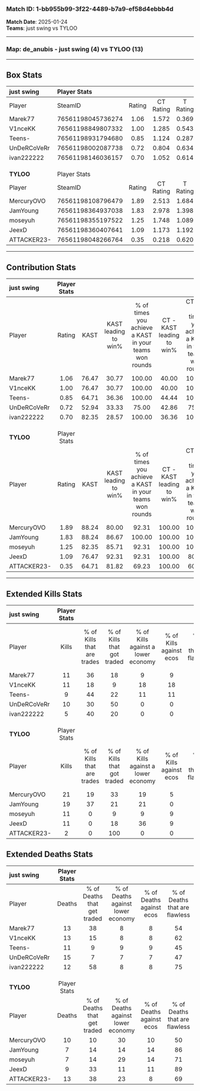 ### Match ID: 1-bb955b99-3f22-4489-b7a9-ef58d4ebbb4d  
**Match Date**: 2025-01-24  
**Teams**: just swing vs TYLOO  

---  

### **Map**: de_anubis - just swing (4) vs TYLOO (13)  
---  

## Box Stats  

| **just swing** | Player Stats      |        |           |          |       |       |       |         |        |      |     |
| :- | :- | :-: | :-: | :-: | :-: | :-: | :-: | :-: | :-: | :-: | :-: |
| Player         | SteamID           | Rating | CT Rating | T Rating | KAST  |  ADR  | Kills | Assists | Deaths | K/D  | HS% |
| Marek77        | 76561198045736274 |  1.06  |   1.572   |  0.369   | 76.47 | 75.9  |  11   |    8    |   13   | 0.85 | 45  |
| V1nceKK        | 76561198849807332 |  1.00  |   1.285   |  0.543   | 76.47 | 67.0  |  11   |    3    |   13   | 0.85 | 18  |
| Teens-         | 76561198931794680 |  0.85  |   1.124   |  0.287   | 64.71 | 58.8  |   9   |    2    |   11   | 0.82 | 44  |
| UnDeRCoVeRr    | 76561198002087738 |  0.72  |   0.804   |  0.634   | 52.94 | 72.1  |  10   |    1    |   15   | 0.67 | 50  |
| ivan222222     | 76561198146036157 |  0.70  |   1.052   |  0.614   | 82.35 | 43.5  |   5   |    4    |   12   | 0.42 | 80  |
|                |                   |        |           |          |       |       |       |         |        |      |     |
|                |                   |        |           |          |       |       |       |         |        |      |     |
|                |                   |        |           |          |       |       |       |         |        |      |     |
| **TYLOO**      | Player Stats      |        |           |          |       |       |       |         |        |      |     |
| Player         | SteamID           | Rating | CT Rating | T Rating | KAST  |  ADR  | Kills | Assists | Deaths | K/D  | HS% |
| MercuryOVO     | 76561198108796479 |  1.89  |   2.513   |  1.684   | 88.24 | 128.7 |  21   |    4    |   10   | 2.10 | 42  |
| JamYoung       | 76561198364937038 |  1.83  |   2.978   |  1.398   | 88.24 | 116.7 |  19   |    1    |   7    | 2.71 | 73  |
| moseyuh        | 76561198355197522 |  1.25  |   1.748   |  1.089   | 82.35 | 68.7  |  11   |    5    |   7    | 1.57 | 90  |
| JeexD          | 76561198360407641 |  1.09  |   1.173   |  1.192   | 76.47 | 58.1  |  11   |    1    |   9    | 1.22 | 18  |
| ATTACKER23-    | 76561198048266764 |  0.35  |   0.218   |  0.620   | 64.71 | 27.5  |   2   |    5    |   13   | 0.15 | 50  |
---  

## Contribution Stats  

| **just swing** | Player Stats |       |                      |                                                        |                           |                                                             |                          |                                                            |
| :- | :-: | :-: | :-: | :-: | :-: | :-: | :-: | :-: |
| Player         |    Rating    | KAST  | KAST leading to win% | % of times you achieve a KAST in your teams won rounds | CT - KAST leading to win% | CT - % of times you achieve a KAST in your teams won rounds | T - KAST leading to win% | T - % of times you achieve a KAST in your teams won rounds |
| Marek77        |     1.06     | 76.47 |        30.77         |                         100.00                         |           40.00           |                           100.00                            |           0.00           |                            0.00                            |
| V1nceKK        |     1.00     | 76.47 |        30.77         |                         100.00                         |           40.00           |                           100.00                            |           0.00           |                            0.00                            |
| Teens-         |     0.85     | 64.71 |        36.36         |                         100.00                         |           44.44           |                           100.00                            |           0.00           |                            0.00                            |
| UnDeRCoVeRr    |     0.72     | 52.94 |        33.33         |                         75.00                          |           42.86           |                            75.00                            |           0.00           |                            0.00                            |
| ivan222222     |     0.70     | 82.35 |        28.57         |                         100.00                         |           36.36           |                           100.00                            |           0.00           |                            0.00                            |
|                |              |       |                      |                                                        |                           |                                                             |                          |                                                            |
|                |              |       |                      |                                                        |                           |                                                             |                          |                                                            |
|                |              |       |                      |                                                        |                           |                                                             |                          |                                                            |
| **TYLOO**      | Player Stats |       |                      |                                                        |                           |                                                             |                          |                                                            |
| Player         |    Rating    | KAST  | KAST leading to win% | % of times you achieve a KAST in your teams won rounds | CT - KAST leading to win% | CT - % of times you achieve a KAST in your teams won rounds | T - KAST leading to win% | T - % of times you achieve a KAST in your teams won rounds |
| MercuryOVO     |     1.89     | 88.24 |        80.00         |                         92.31                          |          100.00           |                           100.00                            |          70.00           |                           87.50                            |
| JamYoung       |     1.83     | 88.24 |        86.67         |                         100.00                         |          100.00           |                           100.00                            |          80.00           |                           100.00                           |
| moseyuh        |     1.25     | 82.35 |        85.71         |                         92.31                          |          100.00           |                           100.00                            |          77.78           |                           87.50                            |
| JeexD          |     1.09     | 76.47 |        92.31         |                         92.31                          |          100.00           |                            80.00                            |          88.89           |                           100.00                           |
| ATTACKER23-    |     0.35     | 64.71 |        81.82         |                         69.23                          |          100.00           |                            60.00                            |          75.00           |                           75.00                            |
---  

## Extended Kills Stats  

| **just swing** | Player Stats |                            |                            |                                    |                         |                              |                                 |                                       |                    |           |
| :- | :-: | :-: | :-: | :-: | :-: | :-: | :-: | :-: | :-: | :-: |
| Player         |    Kills     | % of Kills that are trades | % of Kills that got traded | % of Kills against a lower economy | % of Kills against ecos | % of Kills that are flawless | % of Kills that are close duels | % of Kills that are assisted by flash | Pistol Round Kills | AWP Kills |
| Marek77        |      11      |             36             |             18             |                 9                  |            9            |              82              |                0                |                   0                   |         1          |     1     |
| V1nceKK        |      11      |             18             |             9              |                 18                 |           18            |              91              |                0                |                   0                   |         7          |     0     |
| Teens-         |      9       |             44             |             22             |                 11                 |           11            |              89              |                0                |                  11                   |         0          |     1     |
| UnDeRCoVeRr    |      10      |             30             |             50             |                 0                  |            0            |              50              |               10                |                   0                   |         0          |     1     |
| ivan222222     |      5       |             40             |             20             |                 0                  |            0            |              20              |                0                |                   0                   |         0          |     0     |
|                |              |                            |                            |                                    |                         |                              |                                 |                                       |                    |           |
|                |              |                            |                            |                                    |                         |                              |                                 |                                       |                    |           |
|                |              |                            |                            |                                    |                         |                              |                                 |                                       |                    |           |
| **TYLOO**      | Player Stats |                            |                            |                                    |                         |                              |                                 |                                       |                    |           |
| Player         |    Kills     | % of Kills that are trades | % of Kills that got traded | % of Kills against a lower economy | % of Kills against ecos | % of Kills that are flawless | % of Kills that are close duels | % of Kills that are assisted by flash | Pistol Round Kills | AWP Kills |
| MercuryOVO     |      21      |             19             |             33             |                 19                 |            5            |              57              |                0                |                   5                   |         0          |     1     |
| JamYoung       |      19      |             37             |             21             |                 21                 |            0            |              53              |               11                |                   0                   |         1          |     3     |
| moseyuh        |      11      |             0              |             9              |                 9                  |            9            |              45              |                9                |                   0                   |         0          |     5     |
| JeexD          |      11      |             0              |             18             |                 36                 |            9            |              73              |                0                |                   0                   |         5          |     0     |
| ATTACKER23-    |      2       |             0              |            100             |                 0                  |            0            |              50              |               50                |                   0                   |         0          |     1     |
## Extended Deaths Stats  

| **just swing** | Player Stats |                             |                                   |                          |                               |                            |                           |               |
| :- | :-: | :-: | :-: | :-: | :-: | :-: | :-: | :-: |
| Player         |    Deaths    | % of Deaths that get traded | % of Deaths against lower economy | % of Deaths against ecos | % of Deaths that are flawless | % of Deaths that are close | % of Deaths while blinded | Deaths to AWP |
| Marek77        |      13      |             38              |                 8                 |            8             |              54               |             0              |             8             |       1       |
| V1nceKK        |      13      |             15              |                 8                 |            8             |              62               |             0              |             0             |       1       |
| Teens-         |      11      |              9              |                 9                 |            9             |              45               |             18             |             0             |       1       |
| UnDeRCoVeRr    |      15      |              7              |                 7                 |            7             |              47               |             7              |             0             |       2       |
| ivan222222     |      12      |             58              |                 8                 |            8             |              75               |             8              |             0             |       1       |
|                |              |                             |                                   |                          |                               |                            |                           |               |
|                |              |                             |                                   |                          |                               |                            |                           |               |
|                |              |                             |                                   |                          |                               |                            |                           |               |
| **TYLOO**      | Player Stats |                             |                                   |                          |                               |                            |                           |               |
| Player         |    Deaths    | % of Deaths that get traded | % of Deaths against lower economy | % of Deaths against ecos | % of Deaths that are flawless | % of Deaths that are close | % of Deaths while blinded | Deaths to AWP |
| MercuryOVO     |      10      |             10              |                30                 |            10            |              50               |             10             |             0             |       1       |
| JamYoung       |      7       |             14              |                14                 |            14            |              86               |             0              |             0             |       1       |
| moseyuh        |      7       |             14              |                29                 |            14            |              71               |             0              |             0             |       2       |
| JeexD          |      9       |             33              |                11                 |            11            |              89               |             0              |             0             |       2       |
| ATTACKER23-    |      13      |             38              |                23                 |            8             |              69               |             0              |             8             |       2       |
